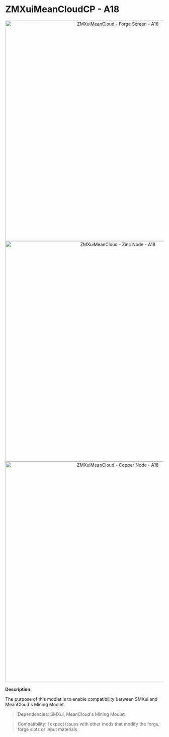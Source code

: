 # ZMXuiMeanCloudCP - A18

<p align="center">
  <img src="https://i.imgur.com/4DMcDBs.jpg" width="700" title="ZMXuiMeanCloud - Forge Screen - A18">
  
  <img src="https://i.imgur.com/GGsN7Ja.jpg" width="700" title="ZMXuiMeanCloud - Zinc Node - A18">
  
  <img src="https://i.imgur.com/tGauLDV.jpg" width="700" title="ZMXuiMeanCloud - Copper Node - A18">
</p>

**Description:**

The purpose of this modlet is to enable compatibility between SMXui and MeanCloud's Mining Modlet.

> Dependencies: SMXui, MeanCloud's Mining Modlet.

> Compatibility: I expect issues with other mods that modify the forge, forge slots or input materials.
